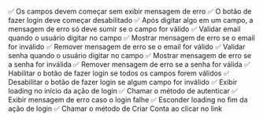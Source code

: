  ✅ Os campos devem começar sem exibir mensagem de erro
 ✅ O botão de fazer login deve começar desabilitado
 ✅ Após digitar algo em um campo, a mensagem de erro só deve sumir se o campo for válido
 ✅ Validar email quando o usuário digitar no campo
 ✅ Mostrar mensagem de erro se o email for inválido
 ✅ Remover mensagem de erro se o email for válido
 ✅ Validar senha quando o usuário digitar no campo
 ✅ Mostrar mensagem de erro se a senha for inválida
 ✅ Remover mensagem de erro se a senha for válida
 ✅ Habilitar o botão de fazer login se todos os campos forem válidos
 ✅ Desabilitar o botão de fazer login se algum campo for inválido
 ✅ Exibir loading no início da ação de login
 ✅ Chamar o método de autenticar
 ✅ Exibir mensagem de erro caso o login falhe
 ✅ Esconder loading no fim da ação de login
 ✅ Chamar o método de Criar Conta ao clicar no link

 